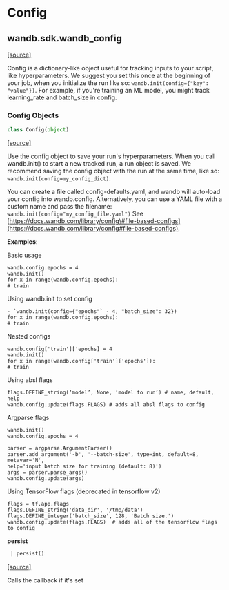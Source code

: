 # Config

## wandb.sdk.wandb\_config

[\[source\]](https://github.com/wandb/client/blob/025b586d2951e741c7fbac2df201b9836211b679/wandb/sdk/wandb_config.py#L3)

Config is a dictionary-like object useful for tracking inputs to your script, like hyperparameters. We suggest you set this once at the beginning of your job, when you initialize the run like so: `wandb.init(config={"key": "value"})`. For example, if you're training an ML model, you might track learning\_rate and batch\_size in config.

### Config Objects

```python
class Config(object)
```

[\[source\]](https://github.com/wandb/client/blob/025b586d2951e741c7fbac2df201b9836211b679/wandb/sdk/wandb_config.py#L32)

Use the config object to save your run's hyperparameters. When you call wandb.init\(\) to start a new tracked run, a run object is saved. We recommend saving the config object with the run at the same time, like so: `wandb.init(config=my_config_dict)`.

You can create a file called config-defaults.yaml, and wandb will auto-load your config into wandb.config. Alternatively, you can use a YAML file with a custom name and pass the filename: `wandb.init(config="my_config_file.yaml")` See [https://docs.wandb.com/library/config\#file-based-configs](https://docs.wandb.com/library/config#file-based-configs).

**Examples**:

Basic usage

```text
wandb.config.epochs = 4
wandb.init()
for x in range(wandb.config.epochs):
# train
```

Using wandb.init to set config

```text
- `wandb.init(config={"epochs"` - 4, "batch_size": 32})
for x in range(wandb.config.epochs):
# train
```

Nested configs

```text
wandb.config['train']['epochs] = 4
wandb.init()
for x in range(wandb.config['train']['epochs']):
# train
```

Using absl flags

```text
flags.DEFINE_string(‘model’, None, ‘model to run’) # name, default, help
wandb.config.update(flags.FLAGS) # adds all absl flags to config
```

Argparse flags

```text
wandb.init()
wandb.config.epochs = 4

parser = argparse.ArgumentParser()
parser.add_argument('-b', '--batch-size', type=int, default=8, metavar='N',
help='input batch size for training (default: 8)')
args = parser.parse_args()
wandb.config.update(args)
```

Using TensorFlow flags \(deprecated in tensorflow v2\)

```text
flags = tf.app.flags
flags.DEFINE_string('data_dir', '/tmp/data')
flags.DEFINE_integer('batch_size', 128, 'Batch size.')
wandb.config.update(flags.FLAGS)  # adds all of the tensorflow flags to config
```

**persist**

```python
 | persist()
```

[\[source\]](https://github.com/wandb/client/blob/025b586d2951e741c7fbac2df201b9836211b679/wandb/sdk/wandb_config.py#L162)

Calls the callback if it's set

